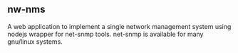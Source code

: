 ## nw-nms
A web application to implement a single network management system using nodejs wrapper for net-snmp tools. net-snmp is available for many gnu/linux systems.
